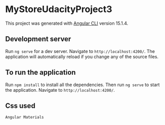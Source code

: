 # MyStoreUdacityProject3

This project was generated with [Angular CLI](https://github.com/angular/angular-cli) version 15.1.4.

## Development server

Run `ng serve` for a dev server. Navigate to `http://localhost:4200/`. The application will automatically reload if you change any of the source files.

## To run the application

Run `npm install` to install all the dependencies. Then run `ng serve` to start the application. Navigate to `http://localhost:4200/`.

## Css used

``` Angular Materials ```




